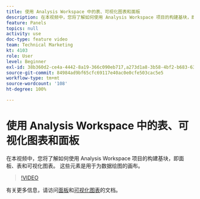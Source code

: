 ```yaml
---
title: 使用 Analysis Workspace 中的表、可视化图表和面板
description: 在本视频中，您将了解如何使用 Analysis Workspace 项目的构建基块，即面板、表和可视化图表。 这些元素是用于为数据绘图的画布。
feature: Panels
topics: null
activity: use
doc-type: feature video
team: Technical Marketing
kt: 4103
role: User
level: Beginner
exl-id: 38b360d2-ce4a-4442-8a19-366c090eb717,a273d1a8-3b58-4bf2-b683-638d26a1cc4e
source-git-commit: 84984ad9bf65cfc69117e40ac0e0cfe503cac5e5
workflow-type: tm+mt
source-wordcount: '108'
ht-degree: 100%

---
```


# 使用 Analysis Workspace 中的表、可视化图表和面板

在本视频中，您将了解如何使用 Analysis Workspace 项目的构建基块，即面板、表和可视化图表。 这些元素是用于为数据绘图的画布。

>[!VIDEO](https://video.tv.adobe.com/v/30369/?quality=12&learn=on)

有关更多信息，请访问[面板](https://experienceleague.adobe.com/docs/analytics/analyze/analysis-workspace/panels/panels.html?lang=zh-Hans)和[可视化图表](https://experienceleague.adobe.com/docs/analytics/analyze/analysis-workspace/visualizations/freeform-analysis-visualizations.html?lang=zh-Hans)的文档。
